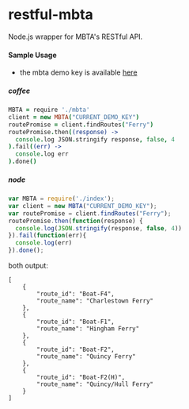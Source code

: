 restful-mbta
============

Node.js wrapper for MBTA's RESTful API.

#### Sample Usage
 - the mbta demo key is available [here](http://realtime.mbta.com/Portal/Content/Download/APIKey.txt)

##### coffee
```coffeescript
MBTA = require './mbta'
client = new MBTA("CURRENT_DEMO_KEY")
routePromise = client.findRoutes("Ferry")
routePromise.then((response) ->
  console.log JSON.stringify response, false, 4
).fail((err) ->
  console.log err
).done()
```
##### node
```javascript
var MBTA = require('./index');
var client = new MBTA("CURRENT_DEMO_KEY");
var routePromise = client.findRoutes("Ferry");
routePromise.then(function(response) {
  console.log(JSON.stringify(response, false, 4))
}).fail(function(err){
  console.log(err)
}).done();
```

both output:
```shell
[
    {
        "route_id": "Boat-F4",
        "route_name": "Charlestown Ferry"
    },
    {
        "route_id": "Boat-F1",
        "route_name": "Hingham Ferry"
    },
    {
        "route_id": "Boat-F2",
        "route_name": "Quincy Ferry"
    },
    {
        "route_id": "Boat-F2(H)",
        "route_name": "Quincy/Hull Ferry"
    }
]
```

